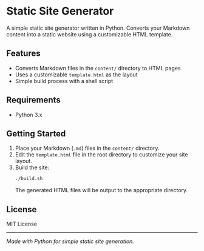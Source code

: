 # Static Site Generator

A simple static site generator written in Python. Converts your Markdown content into a static website using a customizable HTML template.

## Features

- Converts Markdown files in the `content/` directory to HTML pages
- Uses a customizable `template.html` as the layout
- Simple build process with a shell script

## Requirements

- Python 3.x

## Getting Started

1. Place your Markdown (`.md`) files in the `content/` directory.
2. Edit the `template.html` file in the root directory to customize your site layout.
3. Build the site:
    ```bash
    ./build.sh
    ```
   The generated HTML files will be output to the appropriate directory.

## License

MIT License

---

*Made with Python for simple static site generation.*
